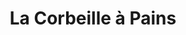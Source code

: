 ---
title: "La Corbeille à Pains"
url: /sable-sur-sarthe/la-corbeille-a-pains/
shop: boulangerie
---